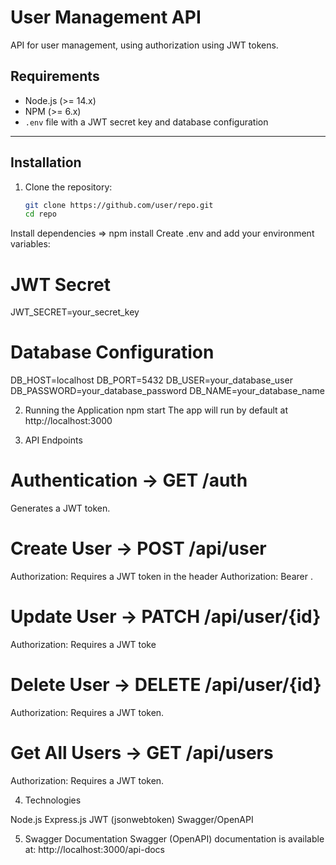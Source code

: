 # User Management API

API for user management, using authorization using JWT tokens.

## Requirements

- Node.js (>= 14.x)
- NPM (>= 6.x)
- `.env` file with a JWT secret key and database configuration

---

## Installation

1. Clone the repository:
   ```bash
   git clone https://github.com/user/repo.git
   cd repo

Install dependencies => npm install
Create .env and add your environment variables:
# JWT Secret
JWT_SECRET=your_secret_key

# Database Configuration
DB_HOST=localhost
DB_PORT=5432
DB_USER=your_database_user
DB_PASSWORD=your_database_password
DB_NAME=your_database_name

2. Running the Application
npm start
The app will run by default at http://localhost:3000

3. API Endpoints

# Authentication -> GET /auth
Generates a JWT token.
# Create User -> POST /api/user
Authorization: Requires a JWT token in the header Authorization: Bearer <token>.
# Update User -> PATCH /api/user/{id}
Authorization: Requires a JWT toke
# Delete User -> DELETE /api/user/{id}
Authorization: Requires a JWT token.
# Get All Users -> GET /api/users
Authorization: Requires a JWT token.

4. Technologies

Node.js
Express.js
JWT (jsonwebtoken)
Swagger/OpenAPI

5. Swagger Documentation
Swagger (OpenAPI) documentation is available at: http://localhost:3000/api-docs

